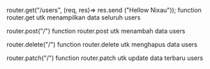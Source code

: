router.get("/users", (req, res)=> res.send ("Hellow Nixau"));
function router.get utk menampilkan data seluruh users

router.post("/")
function router.post utk menambah data users

router.delete("/")
function router.delete utk menghapus data users

router.patch("/")
function router.patch utk update data terbaru users